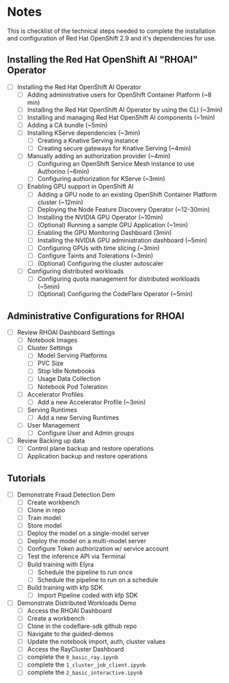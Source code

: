 # Notes

This is checklist of the technical steps needed to complete the installation and configuration of Red Hat OpenShift 2.9 and it's dependencies for use.

## Installing the Red Hat OpenShift AI "RHOAI" Operator

- [ ] Installing the Red Hat OpenShift AI Operator
  - [ ] Adding administrative users for OpenShift Container Platform (~8 min)
  - [ ] Installing the Red Hat OpenShift AI Operator by using the CLI (~3min)
  - [ ] Installing and managing Red Hat OpenShift AI components (~1min)
  - [ ] Adding a CA bundle (~5min)
  - [ ] Installing KServe dependencies (~3min)
    - [ ] Creating a Knative Serving instance
    - [ ] Creating secure gateways for Knative Serving (~4min)
  - [ ] Manually adding an authorization provider (~4min)
    - [ ] Configuring an OpenShift Service Mesh instance to use Authorino (~6min)
    - [ ] Configuring authorization for KServe (~3min)
  - [ ] Enabling GPU support in OpenShift AI
    - [ ] Adding a GPU node to an existing OpenShift Container Platform cluster (~12min)
    - [ ] Deploying the Node Feature Discovery Operator (~12-30min)
    - [ ] Installing the NVIDIA GPU Operator (~10min)
    - [ ] (Optional) Running a sample GPU Application (~1min)
    - [ ] Enabling the GPU Monitoring Dashboard (3min)
    - [ ] Installing the NVIDIA GPU administration dashboard (~5min)
    - [ ] Configuring GPUs with time slicing (~3min)
    - [ ] Configure Taints and Tolerations (~3min)
    - [ ] (Optional) Configuring the cluster autoscaler
  - [ ] Configuring distributed workloads
    - [ ] Configuring quota management for distributed workloads (~5min)
    - [ ] (Optional) Configuring the CodeFlare Operator (~5min)

## Administrative Configurations for RHOAI

- [ ] Review RHOAI Dashboard Settings
  - [ ] Notebook Images
  - [ ] Cluster Settings
    - [ ] Model Serving Platforms
    - [ ] PVC Size
    - [ ] Stop Idle Notebooks
    - [ ] Usage Data Collection
    - [ ] Notebook Pod Toleration
  - [ ] Accelerator Profiles
    - [ ] Add a new Accelerator Profile (~3min)
  - [ ] Serving Runtimes
    - [ ] Add a new Serving Runtimes
  - [ ] User Management
    - [ ] Configure User and Admin groups
- [ ] Review Backing up data
  - [ ] Control plane backup and restore operations
  - [ ] Application backup and restore operations

## Tutorials

- [ ] Demonstrate Fraud Detection Dem
  - [ ] Create workbench
  - [ ] Clone in repo
  - [ ] Train model
  - [ ] Store model
  - [ ] Deploy the model on a single-model server
  - [ ] Deploy the model on a multi-model server
  - [ ] Configure Token authorization w/ service account
  - [ ] Test the inference API via Terminal
  - [ ] Build training with Elyra
    - [ ] Schedule the pipeline to run once
    - [ ] Schedule the pipeline to run on a schedule
  - [ ] Build training with kfp SDK
    - [ ] Import Pipeline coded with kfp SDK
- [ ] Demonstrate Distributed Workloads Demo
  - [ ] Access the RHOAI Dashboard
  - [ ] Create a workbench
  - [ ] Clone in the codeflare-sdk github repo
  - [ ] Navigate to the guided-demos
  - [ ] Update the notebook import, auth, cluster values
  - [ ] Access the RayCluster Dashboard
  - [ ] complete the `0_basic_ray.ipynb`
  - [ ] complete the `1_cluster_job_client.ipynb`
  - [ ] complete the `2_basic_interactive.ipynb`